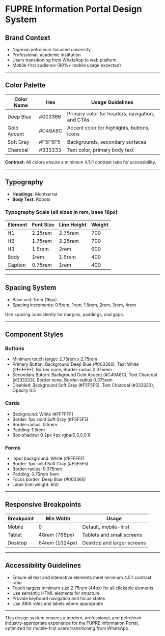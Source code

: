 # FUPRE Information Portal Design System

## Brand Context
- Nigerian petroleum-focused university
- Professional, academic institution
- Users transitioning from WhatsApp to web platform
- Mobile-first audience (80%+ mobile usage expected)

---

## Color Palette

| Color Name       | Hex       | Usage Guidelines                                    |
|------------------|-----------|----------------------------------------------------|
| Deep Blue        | #003366   | Primary color for headers, navigation, and CTAs   |
| Gold Accent      | #C49A6C   | Accent color for highlights, buttons, icons        |
| Soft Gray        | #F5F5F5   | Backgrounds, secondary surfaces                     |
| Charcoal         | #333333   | Text color, primary body text                        |

**Contrast:** All colors ensure a minimum 4.5:1 contrast ratio for accessibility.

---

## Typography

- **Headings:** Montserrat
- **Body Text:** Roboto

### Typography Scale (all sizes in rem, base 16px)

| Element   | Font Size | Line Height | Weight  |
|-----------|-----------|-------------|---------|
| H1        | 2.25rem   | 2.75rem     | 700     |
| H2        | 1.75rem   | 2.25rem     | 700     |
| H3        | 1.5rem    | 2rem        | 600     |
| Body      | 1rem      | 1.5rem      | 400     |
| Caption   | 0.75rem   | 1rem        | 400     |

---

## Spacing System

- Base unit: 1rem (16px)
- Spacing increments: 0.5rem, 1rem, 1.5rem, 2rem, 3rem, 4rem

Use spacing consistently for margins, paddings, and gaps.

---

## Component Styles

### Buttons
- Minimum touch target: 2.75rem x 2.75rem
- Primary Button: Background Deep Blue (#003366), Text White (#FFFFFF), Border none, Border-radius 0.375rem
- Secondary Button: Background Gold Accent (#C49A6C), Text Charcoal (#333333), Border none, Border-radius 0.375rem
- Disabled: Background Soft Gray (#F5F5F5), Text Charcoal (#333333), Opacity 0.5

### Cards
- Background: White (#FFFFFF)
- Border: 1px solid Soft Gray (#F5F5F5)
- Border-radius: 0.5rem
- Padding: 1.5rem
- Box-shadow: 0 2px 4px rgba(0,0,0,0.1)

### Forms
- Input background: White (#FFFFFF)
- Border: 1px solid Soft Gray (#F5F5F5)
- Border-radius: 0.375rem
- Padding: 0.75rem 1rem
- Focus border: Deep Blue (#003366)
- Label font-weight: 600

---

## Responsive Breakpoints

| Breakpoint | Min Width  | Usage                   |
|------------|------------|-------------------------|
| Mobile     | 0          | Default, mobile-first    |
| Tablet     | 48rem (768px) | Tablets and small screens |
| Desktop    | 64rem (1024px) | Desktop and larger screens |

---

## Accessibility Guidelines

- Ensure all text and interactive elements meet minimum 4.5:1 contrast ratio
- Touch targets minimum size 2.75rem (44px) for all clickable elements
- Use semantic HTML elements for structure
- Provide keyboard navigation and focus states
- Use ARIA roles and labels where appropriate

---

This design system ensures a modern, professional, and petroleum industry-appropriate experience for the FUPRE Information Portal, optimized for mobile-first users transitioning from WhatsApp.
